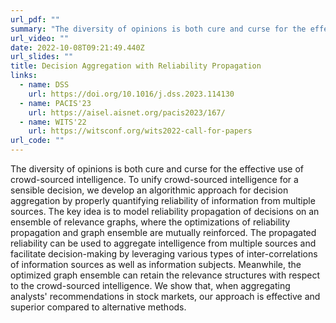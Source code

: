 ```yaml
---
url_pdf: ""
summary: "The diversity of opinions is both cure and curse for the effective use of crowd-sourced intelligence. To unify crowd-sourced intelligence for a sensible decision, we develop an algorithmic approach for decision aggregation by properly quantifying reliability of information from multiple sources. The key idea is to model reliability propagation of decisions on an ensemble of relevance graphs, where the optimizations of reliability propagation and graph ensemble are mutually reinforced. The propagated reliability can be used to aggregate intelligence from multiple sources and facilitate decision-making by leveraging various types of inter-correlations of information sources as well as information subjects. Meanwhile, the optimized graph ensemble can retain the relevance structures with respect to the crowd-sourced intelligence. We show that, when aggregating analysts' recommendations in stock markets, our approach is effective and superior compared to alternative methods."
url_video: ""
date: 2022-10-08T09:21:49.440Z
url_slides: ""
title: Decision Aggregation with Reliability Propagation
links:
  - name: DSS
    url: https://doi.org/10.1016/j.dss.2023.114130
  - name: PACIS'23
    url: https://aisel.aisnet.org/pacis2023/167/
  - name: WITS'22
    url: https://witsconf.org/wits2022-call-for-papers
url_code: ""
---
```

The diversity of opinions is both cure and curse for the effective use of crowd-sourced intelligence. To unify crowd-sourced intelligence for a sensible decision, we develop an algorithmic approach for decision aggregation by properly quantifying reliability of information from multiple sources. The key idea is to model reliability propagation of decisions on an ensemble of relevance graphs, where the optimizations of reliability propagation and graph ensemble are mutually reinforced. The propagated reliability can be used to aggregate intelligence from multiple sources and facilitate decision-making by leveraging various types of inter-correlations of information sources as well as information subjects. Meanwhile, the optimized graph ensemble can retain the relevance structures with respect to the crowd-sourced intelligence. We show that, when aggregating analysts' recommendations in stock markets, our approach is effective and superior compared to alternative methods.